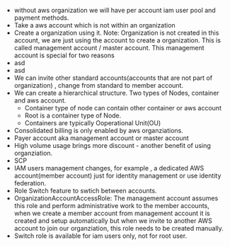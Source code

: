 - without aws organization we will have per account iam user pool and payment methods.
- Take a aws account which is not within an organization
- Create a organization using it. Note: Organization is not created in this account, we are just using the account to create a organization. This is called management account / master account. This management account is special for two reasons
 - asd 
 - asd
- We can invite other standard accounts(accounts that are not part of organization) , change from standard to member account.
- We can create a hierarchical structure. Two types of Nodes, container and aws account. 
    - Container type of node can contain other container or aws account
    - Root is a container type of Node.
    - Containers are typically Ooperational Unit(OU)
- Consolidated billing is only enabled by aws organziations.
- Payer account aka management account or master account
- High volume usage brings more discount - another benefit of using organziation.
- SCP
- IAM users management changes, for example , a dedicated AWS account(member account) just for identity management or use identity federation.
- Role Switch feature to swtich between accounts.
- OrganizationAccountAccessRole: The management account assumes this role and perform administrative work to the member accounts, when we create a member account from management account it is created and setup automatically but when we invite to another AWS account to join our organziation, this role needs to be created manually.
- Switch role is available for iam users only, not for root user.